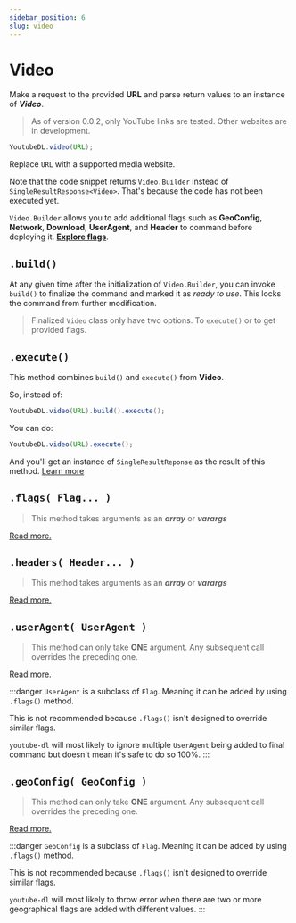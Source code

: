 ```yaml
---
sidebar_position: 6
slug: video
---
```


# Video

Make a request to the provided **URL** and parse return values to an instance of **_Video_**.

> As of version 0.0.2, only YouTube links are tested. Other websites are in development.

```java
YoutubeDL.video(URL);
```

Replace `URL` with a supported media website.

Note that the code snippet returns `Video.Builder` instead of `SingleResultResponse<Video>`.
That's because the code has not been executed yet.

`Video.Builder` allows you to add additional flags such as **GeoConfig**, **Network**, **Download**, **UserAgent**, and **Header**
to command before deploying it. [**Explore flags**](/docs/category/flags).

## `.build()`

At any given time after the initialization of `Video.Builder`, you can invoke `build()` to finalize the command
and marked it as _ready to use_. This locks the command from further modification.

> Finalized `Video` class only have two options. To `execute()` or to get provided flags.

## `.execute()`

This method combines `build()` and `execute()` from **Video**.

So, instead of:

```java
YoutubeDL.video(URL).build().execute();
```

You can do:

```java
YoutubeDL.video(URL).execute();
```

And you'll get an instance of `SingleResultReponse` as the result of this method.
[Learn more](/docs/Responses.md#singleresultresponse)

## `.flags( Flag... )`
> This method takes arguments as an **_array_** or **_varargs_**

[Read more.](/docs/flags/Flag.md)

## `.headers( Header... )`
> This method takes arguments as an **_array_** or **_varargs_**

[Read more.](/docs/flags/Header.md)

## `.userAgent( UserAgent )`
> This method can only take **ONE** argument. Any subsequent call overrides the preceding one.

[Read more.](/docs/flags/UserAgent.md)

:::danger
`UserAgent` is a subclass of `Flag`. Meaning it can be added by using `.flags()` method.

This is not recommended because `.flags()` isn't designed to override similar flags.

`youtube-dl` will most likely to ignore multiple `UserAgent` being added to final command but
doesn't mean it's safe to do so 100%.
:::

## `.geoConfig( GeoConfig )`
> This method can only take **ONE** argument. Any subsequent call overrides the preceding one.

[Read more.](/docs/flags/GeoConfig.md)

:::danger
`GeoConfig` is a subclass of `Flag`. Meaning it can be added by using `.flags()` method.

This is not recommended because `.flags()` isn't designed to override similar flags.

`youtube-dl` will most likely to throw error when there are two
or more geographical flags are added with different values.
:::